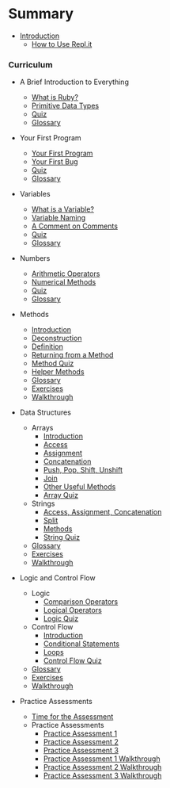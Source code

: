 # Summary

* [Introduction](README.md)
  * [How to Use Repl.it](how_to_repl.md)

### Curriculum

* A Brief Introduction to Everything
  * [What is Ruby?](part1-data_types/what_is_ruby.md)
  * [Primitive Data Types](part1-data_types/primitive_data_types.md)
  * [Quiz](part1-data_types/quiz.md)
  * [Glossary](part1-data_types/glossary.md)

* Your First Program
  * [Your First Program](part2-first_program/your_first_program.md)
  * [Your First Bug](part2-first_program/your_first_bug.md)
  * [Quiz](part2-first_program/quiz.md)
  * [Glossary](part2-first_program/glossary.md)

* Variables
  * [What is a Variable?](part3-variables/what_is_a_variable.md)
  * [Variable Naming](part3-variables/variable_naming.md)
  * [A Comment on Comments](part3-variables/comments.md)
  * [Quiz](part3-variables/quiz.md)
  * [Glossary](part3-variables/glossary.md)

* Numbers
  * [Arithmetic Operators](part4-numbers/arithmetic_operators.md)
  * [Numerical Methods](part4-numbers/numerical_methods.md)
  * [Quiz](part4-numbers/quiz.md)
  * [Glossary](part4-numbers/glossary.md)

* Methods
  * [Introduction](part5-methods/method_introduction.md)
  * [Deconstruction](part5-methods/method_deconstruction.md)
  * [Definition](part5-methods/method_definition.md)
  * [Returning from a Method](part5-methods/method_returns.md)
  * [Method Quiz](part5-methods/method_quiz.md)
  * [Helper Methods](part5-methods/helper_methods.md)
  * [Glossary](part5-methods/glossary.md)
  * [Exercises](part5-methods/exercises.md)
  * [Walkthrough](part5-methods/walkthrough.md)

* Data Structures
  * Arrays
    * [Introduction](part6-data_structures/arrays_intro.md)
    * [Access](part6-data_structures/arrays_access.md)
    * [Assignment](part6-data_structures/arrays_assignment.md)
    * [Concatenation](part6-data_structures/arrays_concatenation.md)
    * [Push, Pop, Shift, Unshift](part6-data_structures/ppsu.md)
    * [Join](part6-data_structures/join.md)
    * [Other Useful Methods](part6-data_structures/arrays_methods.md)
    * [Array Quiz](part6-data_structures/array_quiz.md)
  * Strings
    * [Access, Assignment, Concatenation](part6-data_structures/strings_intro.md)
    * [Split](part6-data_structures/split.md)
    * [Methods](part6-data_structures/strings_methods.md)
    * [String Quiz](part6-data_structures/string_quiz.md)
  * [Glossary](part6-data_structures/glossary.md)
  * [Exercises](part6-data_structures/exercises.md)
  * [Walkthrough](part6-data_structures/walkthrough.md)

* Logic and Control Flow
  * Logic
    * [Comparison Operators](part7-control_flow/comparison_operators.md)
    * [Logical Operators](part7-control_flow/logical_operators.md)
    * [Logic Quiz](part7-control_flow/logic_quiz.md)
  * Control Flow
    * [Introduction](part7-control_flow/control_introduction.md)
    * [Conditional Statements](part7-control_flow/conditional_statements.md)
    * [Loops](part7-control_flow/loops.md)
    * [Control Flow Quiz](part7-control_flow/control_quiz.md)
  * [Glossary](part7-control_flow/glossary.md)
  * [Exercises](part7-control_flow/exercises.md)
  * [Walkthrough](part7-control_flow/walkthrough.md)

* Practice Assessments
  * [Time for the Assessment](part8-whats_next/the_time_has_come.md)
  * Practice Assessments
    * [Practice Assessment 1](part8-whats_next/assessment_one.md)
    * [Practice Assessment 2](part8-whats_next/assessment_two.md)
    * [Practice Assessment 3](part8-whats_next/assessment_three.md)
    * [Practice Assessment 1 Walkthrough](part8-whats_next/walkthrough_one.md)
    * [Practice Assessment 2 Walkthrough](part8-whats_next/walkthrough_two.md)
    * [Practice Assessment 3 Walkthrough](part8-whats_next/walkthrough_three.md)
